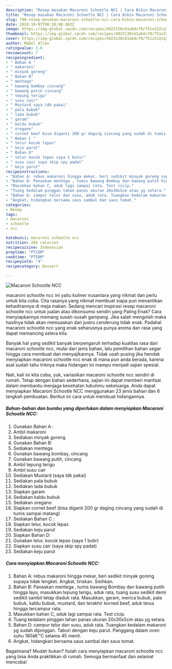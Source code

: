 ```yaml
---
description: "Resep masakan Macaroni Schootle NCC | Cara Bikin Macaroni Schootle NCC Yang Enak Banget"
title: "Resep masakan Macaroni Schootle NCC | Cara Bikin Macaroni Schootle NCC Yang Enak Banget"
slug: 748-resep-masakan-macaroni-schootle-ncc-cara-bikin-macaroni-schootle-ncc-yang-enak-banget
date: 2020-10-07T06:38:08.062Z
image: https://img-global.cpcdn.com/recipes/4923130cb1abdcf0/751x532cq70/macaroni-schootle-ncc-foto-resep-utama.jpg
thumbnail: https://img-global.cpcdn.com/recipes/4923130cb1abdcf0/751x532cq70/macaroni-schootle-ncc-foto-resep-utama.jpg
cover: https://img-global.cpcdn.com/recipes/4923130cb1abdcf0/751x532cq70/macaroni-schootle-ncc-foto-resep-utama.jpg
author: Mabel Allen
ratingvalue: 3.6
reviewcount: 7
recipeingredient:
- " Bahan A "
- " makaroni"
- " minyak goreng"
- " Bahan B"
- " mentega"
- " bawang bombay cincang"
- " bawang putih cincang"
- " tepung terigu"
- " susu cair"
- " Mustard saya tdk pakai"
- " pala bubuk"
- " lada bubuk"
- " garam"
- " kaldu bubuk"
- " oregano"
- " cornet beef bisa diganti 200 gr daging cincang yang sudah di tumis sampai matang"
- " Bahan C "
- " telur kocok lepas"
- " keju parut"
- " Bahan D"
- " telur kocok lepas saya 1 butir"
- " susu cair saya skip spy padat"
- " keju parut"
recipeinstructions:
- "Bahan A: rebus makaroni hingga mekar, beri sedikit minyak goreng supaya tidak lengket. Angkat, tiriskan. Sisihkan."
- "Bahan B: Panaskan mentega , tumis bawang Bombay dan bawang putih hingga layu, masukkan tepung terigu, aduk rata, tuang susu sedikit demi sedikit sambil tetap diaduk rata. Masukkan, garam, merica bubuk, pala bubuk, kaldu bubuk, mustard, dan terakhir korned beef, aduk terus hingga tercampur rata."
- "Masukkan bahan C, aduk lagi sampai rata. Test cicip."
- "Tuang kedalam pinggan tahan panas ukuran 20x30x5cm atau yg setara."
- "Bahan D: campur telur dan susu, aduk rata. Tuangkan kedalam makaroni yg sudah dipinggan. Taburi dengan keju parut. Panggang dalam oven suhu 180â€™C selama 45 menit."
- "Angkat, hidangkan bersama saus sambal dan saus tomat."
categories:
- Resep
tags:
- macaroni
- schootle
- ncc

katakunci: macaroni schootle ncc 
nutrition: 264 calories
recipecuisine: Indonesian
preptime: "PT15M"
cooktime: "PT58M"
recipeyield: "4"
recipecategory: Dessert

---
```



![Macaroni Schootle NCC](https://img-global.cpcdn.com/recipes/4923130cb1abdcf0/751x532cq70/macaroni-schootle-ncc-foto-resep-utama.jpg)


macaroni schootle ncc ini yaitu kuliner nusantara yang nikmat dan perlu untuk kita coba. Cita rasanya yang nikmat membuat siapa pun menantikan kehadirannya di meja makan.
Sedang mencari inspirasi resep macaroni schootle ncc untuk jualan atau dikonsumsi sendiri yang Paling Enak? Cara menyiapkannya memang susah-susah gampang. Jika salah mengolah maka hasilnya tidak akan memuaskan dan justru cenderung tidak enak. Padahal macaroni schootle ncc yang enak seharusnya punya aroma dan rasa yang dapat memancing selera kita.



Banyak hal yang sedikit banyak berpengaruh terhadap kualitas rasa dari macaroni schootle ncc, mulai dari jenis bahan, lalu pemilihan bahan segar hingga cara membuat dan menyajikannya. Tidak usah pusing jika hendak menyiapkan macaroni schootle ncc enak di mana pun anda berada, karena asal sudah tahu triknya maka hidangan ini mampu menjadi sajian spesial.


Nah, kali ini kita coba, yuk, variasikan macaroni schootle ncc sendiri di rumah. Tetap dengan bahan sederhana, sajian ini dapat memberi manfaat dalam membantu menjaga kesehatan tubuhmu sekeluarga. Anda dapat menyiapkan Macaroni Schootle NCC menggunakan 23 jenis bahan dan 6 langkah pembuatan. Berikut ini cara untuk membuat hidangannya.

<!--inarticleads1-->

##### Bahan-bahan dan bumbu yang diperlukan dalam menyiapkan Macaroni Schootle NCC:

1. Gunakan  Bahan A :
1. Ambil  makaroni
1. Sediakan  minyak goreng
1. Gunakan  Bahan B:
1. Sediakan  mentega
1. Gunakan  bawang bombay, cincang
1. Gunakan  bawang putih, cincang
1. Ambil  tepung terigu
1. Ambil  susu cair
1. Sediakan  Mustard (saya tdk pakai)
1. Sediakan  pala bubuk
1. Sediakan  lada bubuk
1. Siapkan  garam
1. Sediakan  kaldu bubuk
1. Sediakan  oregano
1. Siapkan  cornet beef (bisa diganti 200 gr daging cincang yang sudah di tumis sampai matang)
1. Sediakan  Bahan C :
1. Siapkan  telur, kocok lepas
1. Sediakan  keju parut
1. Siapkan  Bahan D:
1. Gunakan  telur, kocok lepas (saya 1 butir)
1. Siapkan  susu cair (saya skip spy padat)
1. Sediakan  keju parut




<!--inarticleads2-->

##### Cara menyiapkan Macaroni Schootle NCC:

1. Bahan A: rebus makaroni hingga mekar, beri sedikit minyak goreng supaya tidak lengket. Angkat, tiriskan. Sisihkan.
1. Bahan B: Panaskan mentega , tumis bawang Bombay dan bawang putih hingga layu, masukkan tepung terigu, aduk rata, tuang susu sedikit demi sedikit sambil tetap diaduk rata. Masukkan, garam, merica bubuk, pala bubuk, kaldu bubuk, mustard, dan terakhir korned beef, aduk terus hingga tercampur rata.
1. Masukkan bahan C, aduk lagi sampai rata. Test cicip.
1. Tuang kedalam pinggan tahan panas ukuran 20x30x5cm atau yg setara.
1. Bahan D: campur telur dan susu, aduk rata. Tuangkan kedalam makaroni yg sudah dipinggan. Taburi dengan keju parut. Panggang dalam oven suhu 180â€™C selama 45 menit.
1. Angkat, hidangkan bersama saus sambal dan saus tomat.




Bagaimana? Mudah bukan? Itulah cara menyiapkan macaroni schootle ncc yang bisa Anda praktikkan di rumah. Semoga bermanfaat dan selamat mencoba!
